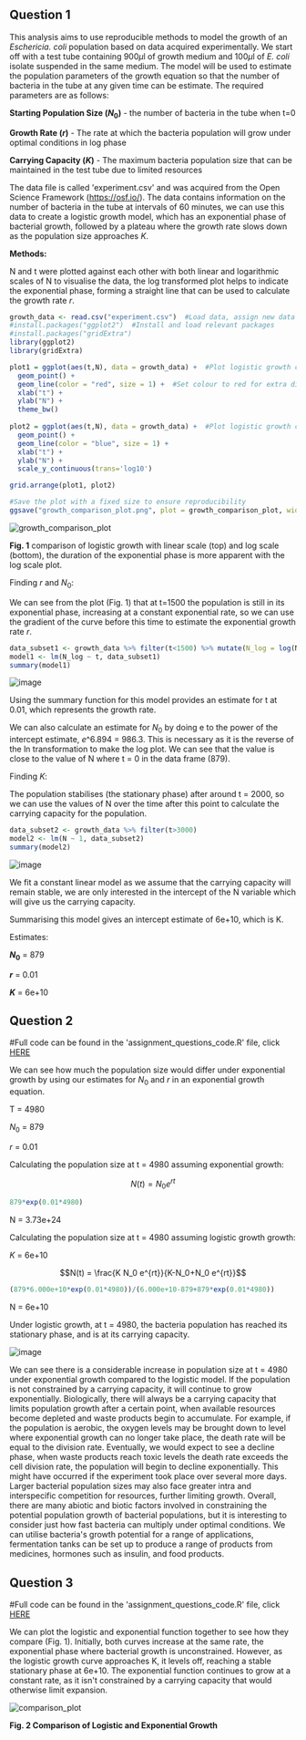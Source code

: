 ## Question 1

This analysis aims to use reproducible methods to model the growth of an _Eschericia. coli_ population based on data acquired experimentally. We start off with a test tube containing 900$`\mu`$l of growth medium and 100$`\mu`$l of _E. coli_ isolate suspended in the same medium. The model will be used to estimate the population parameters of the growth equation so that the number of bacteria in the tube at any given time can be estimate. The required parameters are as follows:

**Starting Population Size ($`N_0`$)** - the number of bacteria in the tube when t=0

**Growth Rate ($`r`$)** - The rate at which the bacteria population will grow under optimal conditions in log phase

**Carrying Capacity ($`K`$)** - The maximum bacteria population size that can be maintained in the test tube due to limited resources

The data file is called 'experiment.csv' and was acquired from the Open Science Framework (https://osf.io/). The data contains information on the number of bacteria in the tube at intervals of 60 minutes, we can use this data to create a logistic growth model, which has an exponential phase of bacterial growth, followed by a plateau where the growth rate slows down as the population size approaches $`K`$. 

**Methods:**

N and t were plotted against each other with both linear and logarithmic scales of N to visualise the data, the log transformed plot helps to indicate the exponential phase, forming a straight line that can be used to calculate the growth rate $`r`$. 

```r
growth_data <- read.csv("experiment.csv")  #Load data, assign new data frame to not override original data
#install.packages("ggplot2")  #Install and load relevant packages
#install.packages("gridExtra")
library(ggplot2)
library(gridExtra)

plot1 = ggplot(aes(t,N), data = growth_data) +  #Plot logistic growth curve with linear scale 
  geom_point() +
  geom_line(color = "red", size = 1) +  #Set colour to red for extra differentiation 
  xlab("t") +
  ylab("N") +
  theme_bw()
  
plot2 = ggplot(aes(t,N), data = growth_data) +  #Plot logistic growth curve with log scale 
  geom_point() +
  geom_line(color = "blue", size = 1) +
  xlab("t") +
  ylab("N") +
  scale_y_continuous(trans='log10')

grid.arrange(plot1, plot2)

#Save the plot with a fixed size to ensure reproducibility 
ggsave("growth_comparison_plot.png", plot = growth_comparison_plot, width = 8, height = 6, dpi = 600)
```

![growth_comparison_plot](https://github.com/user-attachments/assets/67dc87e4-240f-4d4c-b129-91c52fc916b5)

**Fig. 1** comparison of logistic growth with linear scale (top) and log scale (bottom), the duration of the exponential phase is more apparent with the log scale plot.

Finding $`r`$ and $`N_0`$:

We can see from the plot (Fig. 1) that at t=1500 the population is still in its exponential phase, increasing at a constant exponential rate, so we can use the gradient of the curve before this time to estimate the exponential growth rate $`r`$.

```r
data_subset1 <- growth_data %>% filter(t<1500) %>% mutate(N_log = log(N))
model1 <- lm(N_log ~ t, data_subset1)
summary(model1)
```

![image](https://github.com/user-attachments/assets/8eb42aff-c56d-49a9-adad-4dc8f1c344bb)

Using the summary function for this model provides an estimate for t at 0.01, which represents the growth rate. 

We can also calculate an estimate for $`N_0`$ by doing e to the power of the intercept estimate, $`e`$^6.894 = 986.3. This is necessary as it is the reverse of the ln transformation to make the log plot. We can see that the value is close to the value of N where t = 0 in the data frame (879).

Finding $`K`$:

The population stabilises (the stationary phase) after around t = 2000, so we can use the values of N over the time after this point to calculate the carrying capacity for the population.

```r
data_subset2 <- growth_data %>% filter(t>3000)
model2 <- lm(N ~ 1, data_subset2)
summary(model2)
```

![image](https://github.com/user-attachments/assets/a7b30f56-b357-4618-894e-746a636756ea)

We fit a constant linear model as we assume that the carrying capacity will remain stable, we are only interested in the intercept of the N variable which will give us the carrying capacity. 

Summarising this model gives an intercept estimate of 6e+10, which is K.

Estimates:

**$`N_0`$** = 879

**$`r`$** = 0.01

**$`K`$** = 6e+10

## Question 2

#Full code can be found in the 'assignment_questions_code.R' file, click [HERE](https://github.com/emperormoth03/logistic_growth/blob/f8b02a03b1a78085666886507922675082c2c4f3/assignment_questions_code.R)

We can see how much the population size would differ under exponential growth by using our estimates for $`N_0`$ and $`r`$ in an exponential growth equation. 

T = 4980

$`N_0`$ = 879

$`r`$ = 0.01

Calculating the population size at t = 4980 assuming exponential growth:

```math
N(t) = N_0 e^{rt}
```
```r
879*exp(0.01*4980)
```
N = 3.73e+24

Calculating the population size at t = 4980 assuming logistic growth growth:

$`K`$ = 6e+10

```math
N(t) = \frac{K N_0 e^{rt}}{K-N_0+N_0 e^{rt}}
```
```r
(879*6.000e+10*exp(0.01*4980))/(6.000e+10-879+879*exp(0.01*4980))
```
N = 6e+10

Under logistic growth, at t = 4980, the bacteria population has reached its stationary phase, and is at its carrying capacity. 

![image](https://github.com/user-attachments/assets/8b6b7e08-0c90-4618-a569-e71b36451956)

We can see there is a considerable increase in population size at t = 4980 under exponential growth compared to the logistic model. If the population is not constrained by a carrying capacity, it will continue to grow exponentially. Biologically, there will always be a carrying capacity that limits population growth after a certain point, when available resources become depleted and waste products begin to accumulate. For example, if the population is aerobic, the oxygen levels may be brought down to level where exponential growth can no longer take place, the death rate will be equal to the division rate. Eventually, we would expect to see a decline phase, when waste products reach toxic levels the death rate exceeds the cell division rate, the population will begin to decline exponentially. This might have occurred if the experiment took place over several more days. Larger bacterial population sizes may also face greater intra and interspecific competition for resources, further limiting growth. Overall, there are many abiotic and biotic factors involved in constraining the potential population growth of bacterial populations, but it is interesting to consider just how fast bacteria can multiply under optimal conditions. We can utilise bacteria's growth potential for a range of applications, fermentation tanks can be set up to produce a range of products from medicines, hormones such as insulin, and food products. 

## Question 3

#Full code can be found in the 'assignment_questions_code.R' file, click [HERE](https://github.com/emperormoth03/logistic_growth/blob/f8b02a03b1a78085666886507922675082c2c4f3/assignment_questions_code.R)

We can plot the logistic and exponential function together to see how they compare (Fig. 1). Initially, both curves increase at the same rate, the exponential phase where bacterial growth is unconstrained. However, as the logistic growth curve approaches K, it levels off, reaching a stable stationary phase at 6e+10. The exponential function continues to grow at a constant rate, as it isn't constrained by a carrying capacity that would otherwise limit expansion. 

![comparison_plot](https://github.com/user-attachments/assets/7154b376-735e-4a6b-94f3-bfcee3737f79)

**Fig. 2 Comparison of Logistic and Exponential Growth**
